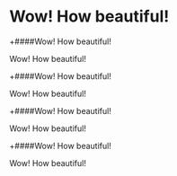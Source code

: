 # Wow! How beautiful!

+####Wow! How beautiful!

Wow! How beautiful!

+####Wow! How beautiful!

Wow! How beautiful!

+####Wow! How beautiful!

Wow! How beautiful!

+####Wow! How beautiful!

Wow! How beautiful!
